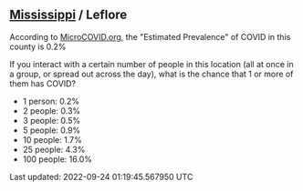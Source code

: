 
## [Mississippi](/united-states/mississippi) / Leflore

According to [MicroCOVID.org](http://microcovid.org),
the "Estimated Prevalence" of COVID in this county is 0.2%

If you interact with a certain number of people in this location
(all at once in a group, or spread out across the day), what is the chance that
1 or more of them has COVID?

- 1 person: 0.2%
- 2 people: 0.3%
- 3 people: 0.5%
- 5 people: 0.9%
- 10 people: 1.7%
- 25 people: 4.3%
- 100 people: 16.0%

Last updated: 2022-09-24 01:19:45.567950 UTC
